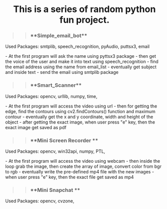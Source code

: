 <h1 align="center">This is a series of random python fun project. </h1>


>> <h3>**Simple_email_bot**</h3>
<p>Used Packages: smtplib, speech_recognition, pyAudio, puttsx3, email</p>
- At the first program will ask the name using pyttsx3 package 
- then get the voice of the user and make it into text using speech_recognition 
- find the email address using the name from email_list 
- eventually get subject and inside text 
- send the email using smtplib package


>> <h3>**Smart_Scanner**</h3>
<p>Used Packages: opencv, urllib, numpy, time,</p>
- At the first program will access the video using url
- then for getting the edge, find the contours using cv2.findContours() function and maximum contour
- eventually get the x and y coordinate, width and height of the object
- after getting the exact image, when user press "e" key, then the exact image get saved as pdf


>> <h3>**Mini Screen Recorder **</h3>
<p>Used Packages: opencv, win32api, numpy, PTL,</p>
- At the first program will access the video using webcam
- then inside the loop grab the image, then create the array of image, convert color from bgr to rgb
- eventually write the pre-defined mp4 file with the new images
- when user press "e" key, then the exact file get saved as mp4

>> <h3>**Mini Snapchat **</h3>
<p>Used Packages: opencv, cvzone,</p>
